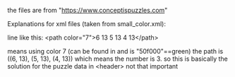the files are from "https://www.conceptispuzzles.com"

Explanations for xml files (taken from small_color.xml):

line like this:
&lt;path color="7"&gt;6 13 5 13 4 13&lt;/path&gt;

means using color 7 (can be found in <palette> and is "50f000"==green)
the path is ((6, 13), (5, 13), (4, 13)) which means the number is 3.
so this is basically the solution for the puzzle
data in &lt;header&gt; not that important
